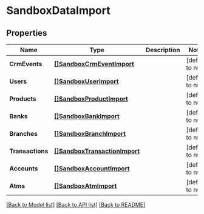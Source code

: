 # SandboxDataImport

## Properties
Name | Type | Description | Notes
------------ | ------------- | ------------- | -------------
**CrmEvents** | [**[]SandboxCrmEventImport**](SandboxCrmEventImport.md) |  | [default to null]
**Users** | [**[]SandboxUserImport**](SandboxUserImport.md) |  | [default to null]
**Products** | [**[]SandboxProductImport**](SandboxProductImport.md) |  | [default to null]
**Banks** | [**[]SandboxBankImport**](SandboxBankImport.md) |  | [default to null]
**Branches** | [**[]SandboxBranchImport**](SandboxBranchImport.md) |  | [default to null]
**Transactions** | [**[]SandboxTransactionImport**](SandboxTransactionImport.md) |  | [default to null]
**Accounts** | [**[]SandboxAccountImport**](SandboxAccountImport.md) |  | [default to null]
**Atms** | [**[]SandboxAtmImport**](SandboxAtmImport.md) |  | [default to null]

[[Back to Model list]](../README.md#documentation-for-models) [[Back to API list]](../README.md#documentation-for-api-endpoints) [[Back to README]](../README.md)



